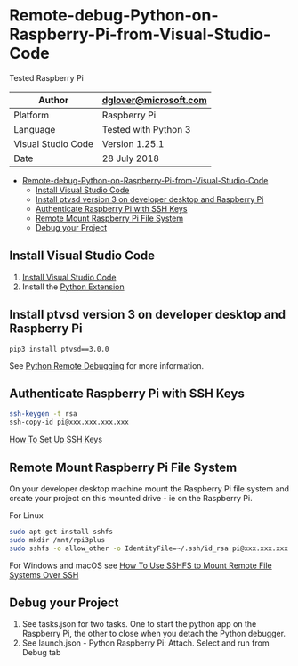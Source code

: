 # Remote-debug-Python-on-Raspberry-Pi-from-Visual-Studio-Code

Tested Raspberry Pi

|Author|dglover@microsoft.com|
|-----|-----|
|Platform|Raspberry Pi|
|Language| Tested with Python 3|
|Visual Studio Code| Version 1.25.1|
|Date| 28 July 2018|



<!-- TOC -->

- [Remote-debug-Python-on-Raspberry-Pi-from-Visual-Studio-Code](#remote-debug-python-on-raspberry-pi-from-visual-studio-code)
    - [Install Visual Studio Code](#install-visual-studio-code)
    - [Install ptvsd version 3 on developer desktop and Raspberry Pi](#install-ptvsd-version-3-on-developer-desktop-and-raspberry-pi)
    - [Authenticate Raspberry Pi with SSH Keys](#authenticate-raspberry-pi-with-ssh-keys)
    - [Remote Mount Raspberry Pi File System](#remote-mount-raspberry-pi-file-system)
    - [Debug your Project](#debug-your-project)

<!-- /TOC -->

## Install Visual Studio Code

1. [Install Visual Studio Code](https://code.visualstudio.com/?WT.mc_id=iot-0000-dglover)
2. Install the [Python Extension](https://marketplace.visualstudio.com/items?itemName=ms-python.python&WT.mc_id=iot-0000-dglover)

## Install ptvsd version 3 on developer desktop and Raspberry Pi

```
pip3 install ptvsd==3.0.0
```

See [Python Remote Debugging](https://code.visualstudio.com/docs/python/debugging?WT.mc_id=iot-0000-dglover#_remote-debugging) for more information.


## Authenticate Raspberry Pi with SSH Keys 

```bash
ssh-keygen -t rsa
ssh-copy-id pi@xxx.xxx.xxx.xxx
```

[How To Set Up SSH Keys](https://www.digitalocean.com/community/tutorials/how-to-set-up-ssh-keys--2)

## Remote Mount Raspberry Pi File System 

On your developer desktop machine mount the Raspberry Pi file system and create your project on this mounted drive - ie on the Raspberry Pi.

For Linux

```bash
sudo apt-get install sshfs
sudo mkdir /mnt/rpi3plus
sudo sshfs -o allow_other -o IdentityFile=~/.ssh/id_rsa pi@xxx.xxx.xxx.xxx:/home/pi /mnt/rpi3plus
```

For Windows and macOS see [How To Use SSHFS to Mount Remote File Systems Over SSH](https://www.digitalocean.com/community/tutorials/how-to-use-sshfs-to-mount-remote-file-systems-over-ssh)

## Debug your Project

1. See tasks.json for two tasks. One to start the python app on the Raspberry Pi, the other to close when you detach the Python debugger.
2. See launch.json - Python Raspberry Pi: Attach. Select and run from Debug tab